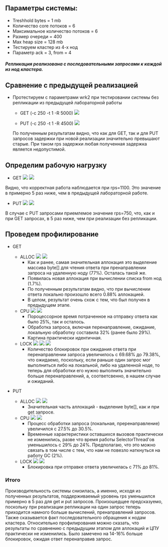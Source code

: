 ## Параметры системы:
* Treshhold bytes = 1 mb
* Количество core потоков = 6
* Максимальное количество потоков = 6
* Размер очереди = 400
* Max heap size = 128 mb
* Тестируем кластер из 4-х нод
* Параметр ack = 3, from = 4

##### Репликация реализована с последовательными запросами к каждой из нод кластера.

## Сравнение с предыдущей реализацией

* Протестируем с параметрами wrk2 при тестировании системы без репликации из предыдущей лабораторной работы
  
  * GET (-c 250 -t 1 -R 5000)
    ![](./screens/img_hist/get_new_old.png)
  
  * PUT (-c 250 -t 1 -R 4500)
    ![](./screens/img_hist/put_new_old.png)

  По полученным результатам видно, что как для GET, так и для PUT запросов задержки при новой реализации значительно превышают старые. При таком rps задержки любая полученная задержка является недопустимой.  

## Определим рабочую нагрузку

  * GET
    ![](./screens/img_hist/get.png)
    ![](./screens/img_hist/get_solo.png)

  Видно, что корректная работа наблюдается при rps=1100. Это значение в примерно 5 раз ниже, чем в предыдущей лабораторной работе.

  * PUT
    ![](./screens/img_hist/put.png)
    ![](./screens/img_hist/put_solo.png)

  В случае с PUT запросами приемлемое значение rps=750, что, как и при GET запросах, в 5 раз ниже, чем при реализации без репликации.

## Проведем профилирование

  * GET
    * ALLOC
      ![](./screens/get/alloc_1.png)
      ![](./screens/get/alloc_2.png)
      * Как и ранее, самая значительная аллокация это выделение массива byte[] для чтения ответа при пренаправлении запроса на удаленную ноду (77%). Осталась такой же.
      * Появилась новая аллокация при вычислении списка from нод (1.7%).  
      * По полученным результатам видно, что при вычислении ответа локально произошло всего 0.88% аллокацией.
      * В целом, результат очень схож с тем, что был получен в предыдущем этапе.
    * CPU
      ![](./screens/get/cpu_1.png)
      ![](./screens/get/cpu_2.png)
      * Пороцессорное время потраченное на отправку ответа как было 25%, так и осталось.
      * Обработка запроса, включая перенаправление, ожидание, локальную обработку составила 32% (ранее было 29%).
      * Картина практически идентичная.
    * LOCK
      ![](./screens/get/lock_1.png)
      ![](./screens/get/lock_2.png)
      ![](./screens/get/lock_3.png)
      * Количество блокировок при ожидания ответа при перенаправлении запроса увеличилось с 69.68% до 79.38%, что ожидаемо, поскольку, если раньше один запрос мог выполниться либо на локальной, либо на удаленной ноде, то теперь для обработки его нужно выполнить значительно больше перенаправлений, а, соответсвенно, в нашем случае и ожиданий.

  * PUT
    * ALLOC
      ![](./screens/put/alloc_1.png)
      ![](./screens/put/alloc_2.png)
      * Значительная часть аллокаций - выделение byte[], как и при get запросе.
    * CPU
      ![](./screens/put/cpu_1.png)
      ![](./screens/put/cpu_2.png)
      * Процесс обработки запроса (локальная, преренаправление) увеличился с 27.5% до 30.5%.
      * Временные характеристики оставшихся вызовов практически не изменились, разве что время работы SelectorThread'ов уменьшилось с 29% до 24%. Предполагаю, что это можно связать в том числе с тем, что нам не повезло наткнуться на работу GC (2%).
    * LOCK
      ![](./screens/put/lock_1.png)
      ![](./screens/put/lock_2.png)
      * Блокировка при отправке ответа увеличилась с 71% до 81%.


### Итого

Производительность системы снизилась, а именно, исходя из полученных результатов, поддерживаемый уровень rps уменьшился примерно в 5 раз для get и put запросов. Произошедщее предсказуемо, поскольку при реализации репликации на один запрос теперь приходится намного больше вычислений, пренаправлений запросов. Также сказывается факт последовательного обращения к нодам кластера. Относительно профилирования можно сказать, что результаты по сравнению с предыдущим этапом для аллокаций и ЦПУ практически не изменились. Было замечено на 14-16% больше блокировок, ожидая ответ перенаправив запрос.
